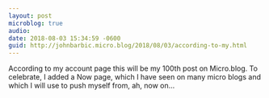 ```yaml
---
layout: post
microblog: true
audio: 
date: 2018-08-03 15:34:59 -0600
guid: http://johnbarbic.micro.blog/2018/08/03/according-to-my.html
---
```

According to my account page this will be my 100th post on Micro.blog.  To celebrate, I added a Now page, which I have seen on many micro blogs and which I will use to push myself from, ah, now on... 
